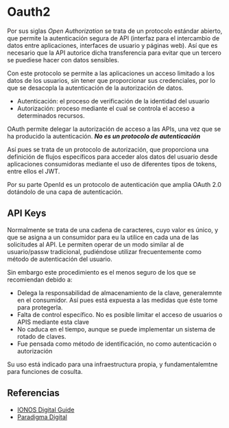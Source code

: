 # Oauth2

Por sus siglas *_Open Authorization_* se trata de un protocolo estándar abierto, que permite la autenticación segura de API (interfaz para el intercambio de datos entre aplicaciones, interfaces de usuario y páginas web). Así que es necesario que la API autorice dicha transferencia para evitar que un tercero se puediese hacer con datos sensibles.

Con este protocolo se permite a las aplicaciones un acceso limitado a los datos de los usuarios, sin tener que proporcionar sus credenciales, por lo que se desacopla la autenticación de la autorización de datos. 

* Autenticación: el proceso de verificación de la identidad del usuario
* Autorización:  proceso mediante el cual se controla el acceso a determinados recursos.

OAuth permite delegar la autorización de acceso a las APIs, una vez que se ha producido la autenticación. **_No es un protocolo de autenticación_**

Así pues se trata de un protocolo de autorización, que proporciona una definición de flujos específicos para acceder alos datos del usuario desde aplicaciones consumidoras mediante el uso de diferentes tipos de tokens, entre ellos el JWT.

Por su parte OpenId es un protocolo de autenticación que amplia OAuth 2.0 dotándolo de una capa de autenticación.

## API Keys

Normalmente se trata de una cadena de caracteres, cuyo valor es único, y que se asigna a un consumidor para eu la utilice en cada una de las solicitudes al API. Le permiten operar de un modo similar al de usuario/passw tradicional, pudiéndose utilizar frecuentemente como método de autenticación del usuario.

Sin embargo este procedimiento es el menos seguro de los que se recomiendan debido a:

* Delega la responsabilidad de almacenamiento de la clave, generalemnte en el consumidor. Así pues está expuesta a las medidas que éste tome para protegerla.
* Falta de control específico. No es posible limitar el acceso de usuarios o APIS mediante esta clave
* No caduca en el tiempo, aunque se puede implementar un sistema de rotado de claves.
* Fue pensada como método de identificación, no como autenticación o autorización

Su uso está indicado para una infraestructura propia, y fundamentalemtne para funciones de cosulta.




## Referencias 

* [IONOS Digital Guide](https://www.ionos.es/digitalguide/servidores/seguridad/oauth-y-su-version-oauth2/)
* [Paradigma Digital](https://www.paradigmadigital.com/dev/oauth-2-0-equilibrio-y-usabilidad-en-la-securizacion-de-apis/)